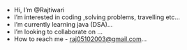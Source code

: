 -  Hi, I’m @Rajtiwari
-  I’m interested in coding ,solving problems, travelling etc...
-  I’m currently learning java (DSA)...
-  I’m looking to collaborate on ...
-  How to reach me - raj05102003@gmail.com...

<!---
Rajtiwari5/Rajtiwari5 is a ✨ special ✨ repository because its `README.md` (this file) appears on your GitHub profile.
You can click the Preview link to take a look at your changes.
--->
